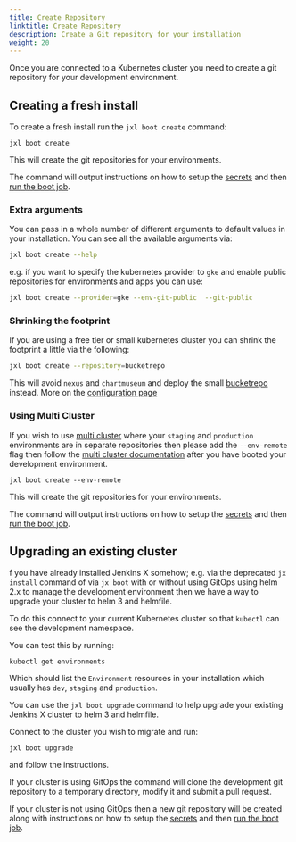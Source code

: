 ```yaml
---
title: Create Repository
linktitle: Create Repository
description: Create a Git repository for your installation
weight: 20
---
```


Once you are connected to a Kubernetes cluster you need to create a git repository for your development environment.

## Creating a fresh install

To create a fresh install run the `jxl boot create` command:

``` 
jxl boot create
```

This will create the git repositories for your environments.

The command will output instructions on how to setup the [secrets](/docs/labs/boot/getting-started/secrets/) and then [run the boot job](/docs/labs/boot/getting-started/run/).


### Extra arguments

You can pass in a whole number of different arguments to default values in your installation. You can see all the available arguments via:

```bash 
jxl boot create --help
``` 

e.g. if you want to specify the kubernetes provider to `gke` and enable public repositories for environments and apps you can use:

```bash 
jxl boot create --provider=gke --env-git-public  --git-public
``` 

### Shrinking the footprint

If you are using a free tier or small kubernetes cluster you can shrink the footprint a little via the following:
 
 ```bash 
 jxl boot create --repository=bucketrepo
 ``` 

This will avoid `nexus` and `chartmuseum` and deploy the small [bucketrepo](https://github.com/jenkins-x/bucketrepo) instead. More on the [configuration page](/docs/labs/boot/getting-started/config/#bucketrepo)



### Using Multi Cluster

If you wish to use [multi cluster](/docs/labs/boot/multi-cluster/) where your `staging` and `production` environments are in separate repositories then please add the `--env-remote` flag then follow the [multi cluster documentation](/docs/labs/boot/multi-cluster/) after you have booted your development environment.

``` 
jxl boot create --env-remote
```

This will create the git repositories for your environments.

The command will output instructions on how to setup the [secrets](/docs/labs/boot/getting-started/secrets/) and then [run the boot job](/docs/labs/boot/getting-started/run/).

## Upgrading an existing cluster
 
 
 f you have already installed Jenkins X somehow; e.g. via the deprecated `jx install` command of via `jx boot` with or without using GitOps using helm 2.x to manage the development environment then we have a way to upgrade your cluster to helm 3 and helmfile.
  
To do this connect to your current Kubernetes cluster so that `kubectl` can see the development namespace.

You can test this by running:

```
kubectl get environments 
```

Which should list the `Environment` resources in your installation which usually has `dev`, `staging` and `production`.

You can use the `jxl boot upgrade` command to help upgrade your existing Jenkins X cluster to helm 3 and helmfile.

Connect to the cluster you wish to migrate and run:

``` 
jxl boot upgrade
```

and follow the instructions.

If your cluster is using GitOps the command will clone the development git repository to a temporary directory, modify it and submit a pull request.

If your cluster is not using GitOps then a new git repository will be created along with instructions on how to setup the [secrets](/docs/labs/boot/getting-started/secrets/) and then [run the boot job](/docs/labs/boot/getting-started/run/).
